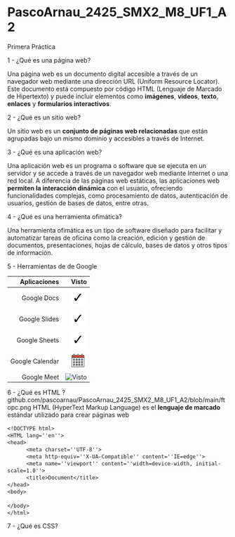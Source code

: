 # PascoArnau_2425_SMX2_M8_UF1_A2
Primera Práctica

1 - ¿Qué es una página web?

Una página web es un documento digital accesible a través de un navegador web mediante una dirección URL (Uniform Resource Locator). Este documento está compuesto por código HTML (Lenguaje de Marcado de Hipertexto) y puede incluir elementos como **imágenes**, **vídeos**, **texto**, **enlaces** y **formularios interactivos**. 

2 - ¿Qué es un sitio web?

Un sitio web es un **conjunto de páginas web relacionadas** que están agrupadas bajo un mismo dominio y accesibles a través de Internet.

3 - ¿Qué es una aplicación web?

Una aplicación web es un programa o software que se ejecuta en un servidor y se accede a través de un navegador web mediante Internet o una red local. A diferencia de las páginas web estáticas, las aplicaciones web **permiten la interacción dinámica** con el usuario, ofreciendo funcionalidades complejas, como procesamiento de datos, autenticación de usuarios, gestión de bases de datos, entre otras.

4 - ¿Qué es una herramienta ofimática?

Una herramienta ofimática es un tipo de software diseñado para facilitar y automatizar tareas de oficina como la creación, edición y gestión de documentos, presentaciones, hojas de cálculo, bases de datos y otros tipos de información. 

5 - Herramientas de de Google

| Aplicaciones | Visto | 
|---------------:|---------------:|
|Google Docs|<img src="https://github.com/pascoarnau/PascoArnau_2425_SMX2_M8_UF1_A2/blob/main/ftotik1.png" alt="Visto" width="40"/>|
|Google Slides|<img src="https://github.com/pascoarnau/PascoArnau_2425_SMX2_M8_UF1_A2/blob/main/ftotik1.png" alt="Visto" width="40"/>|
|Google Sheets|<img src="https://github.com/pascoarnau/PascoArnau_2425_SMX2_M8_UF1_A2/blob/main/ftotik1.png" alt="Visto" width="40"/>|
|Google Calendar|<img src="https://github.com/pascoarnau/PascoArnau_2425_SMX2_M8_UF1_A2/blob/main/ftocalen.png" alt="calendario" width="40"/>|
|Google Meet|<img src="https://https://github.com/pascoarnau/PascoArnau_2425_SMX2_M8_UF1_A2/blob/main/ftocalen.png" alt="Visto" width="39"/>|

6 - ¿Qué es HTML ?
github.com/pascoarnau/PascoArnau_2425_SMX2_M8_UF1_A2/blob/main/ftopc.png
HTML (HyperText Markup Language) es el **lenguaje de marcado** estándar utilizado para crear páginas web
```
<!DOCTYPE html>
<HTML lang=''en''>
<head>
      <meta charset=''UTF-8''>
      <meta http-equiv=''X-UA-Compatible'' content=''IE=edge''>
      <meta name=''viewport'' content=''width=device-width, initial-scale=1.0''>
      <title>Document</title>
</head>
<body>

</body>
</html>
```

7 - ¿Qué es CSS?


 
